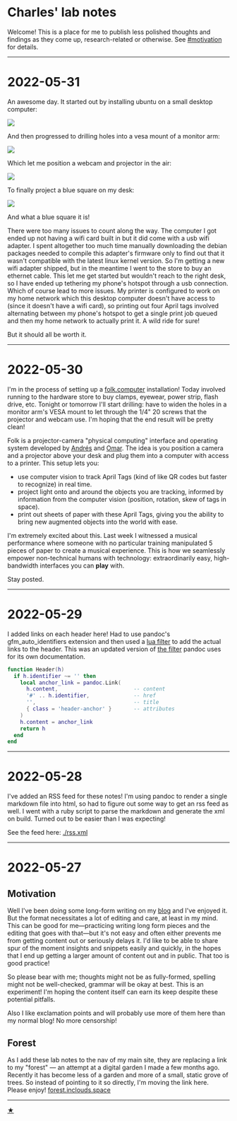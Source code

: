 

# Charles' lab notes

Welcome! This is a place for me to publish less polished thoughts and findings as they come up, research-related or otherwise. See [#motivation](#motivation) for details.


---

# 2022-05-31

An awesome day. It started out by installing ubuntu on a small desktop computer:

![](./static/2023-05-31-01.jpeg)

And then progressed to drilling holes into a vesa mount of a monitor arm:

![](./static/2023-05-31-03.jpeg)

Which let me position a webcam and projector in the air:

![](./static/2023-05-31-04.jpeg)

To finally project a blue square on my desk:

![](./static/2023-05-31-02.jpeg)

And what a blue square it is!

There were too many issues to count along the way. The computer I got ended up not having a wifi card built in but it did come with a usb wifi adapter. I spent altogether too much time manually downloading the debian packages needed to compile this adapter's firmware only to find out that it wasn't compatible with the latest linux kernel version. So I'm getting a new wifi adapter shipped, but in the meantime I went to the store to buy an ethernet cable. This let me get started but wouldn't reach to the right desk, so I have ended up tethering my phone's hotspot through a usb connection. Which of course lead to more issues. My printer is configured to work on my home network which this desktop computer doesn't have access to (since it doesn't have a wifi card), so printing out four April tags involved alternating between my phone's hotspot to get a single print job queued and then my home network to actually print it. A wild ride for sure!

But it should all be worth it.

---

# 2022-05-30

I'm in the process of setting up a [folk.computer](https://folk.computer) installation! Today involved running to the hardware store to buy clamps, eyewear, power strip, flash drive, etc. Tonight or tomorrow I'll start drilling: have to widen the holes in a monitor arm's VESA mount to let through the 1/4" 20 screws that the projector and webcam use. I'm hoping that the end result will be pretty clean!

Folk is a projector-camera "physical computing" interface and operating system developed by [Andrés](https://cwervo.com/) and [Omar](https://omar.website/). The idea is you position a camera and a projector above your desk and plug them into a computer with access to a printer. This setup lets you:

- use computer vision to track April Tags (kind of like QR codes but faster to recognize) in real time.
- project light onto and around the objects you are tracking, informed by information from the computer vision (position, rotation, skew of tags in space).
- print out sheets of paper with these April Tags, giving you the ability to bring new augmented objects into the world with ease.

I'm extremely excited about this. Last week I witnessed a musical performance where someone with no particular training manipulated 5 pieces of paper to create a musical experience. This is how we seamlessly empower non-technical humans with technology: extraordinarily easy, high-bandwidth interfaces you can **play** with.

Stay posted.

---

# 2022-05-29

I added links on each header here! Had to use pandoc's gfm_auto_identifiers extension and then used a [lua filter](https://pandoc.org/lua-filters.html) to add the actual links to the header. This was an updated version of [the filter](https://github.com/jgm/pandoc-website/blob/master/tools/anchor-links.lua) pandoc uses for its own documentation.

```lua
function Header(h)
  if h.identifier ~= '' then
    local anchor_link = pandoc.Link(
      h.content,                        -- content
      '#' .. h.identifier,              -- href
      '',                               -- title
      { class = 'header-anchor' }       -- attributes
    )
    h.content = anchor_link
    return h
  end
end
```

---

# 2022-05-28

I've added an RSS feed for these notes! I'm using pandoc to render a single markdown file into html, so had to figure out some way to get an rss feed as well. I went with a ruby script to parse the markdown and generate the xml on build. Turned out to be easier than I was expecting!

See the feed here: [./rss.xml](./rss.xml)

---

# 2022-05-27

## Motivation

Well I've been doing some long-form writing on my [blog](https://inclouds.space/blog) and I've enjoyed it. But the format necessitates a lot of editing and care, at least in my mind. This can be good for me—practicing writing long form pieces and the editing that goes with that—but it's not easy and often either prevents me from getting content out or seriously delays it. I'd like to be able to share spur of the moment insights and snippets easily and quickly, in the hopes that I end up getting a larger amount of content out and in public. That too is good practice!

So please bear with me; thoughts might not be as fully-formed, spelling might not be well-checked, grammar will be okay at best. This is an experiment! I'm hoping the content itself can earn its keep despite these potential pitfalls.

Also I like exclamation points and will probably use more of them here than my normal blog! No more censorship!


## Forest

As I add these lab notes to the nav of my main site, they are replacing a link to my "forest" — an attempt at a digital garden I made a few months ago. Recently it has become less of a garden and more of a small, static grove of trees. So instead of pointing to it so directly, I'm moving the link here. Please enjoy! [forest.inclouds.space](https://forest.inclouds.space/)

---

<a class='end-star' href="https://inclouds.space">★</a>
